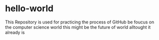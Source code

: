 # hello-world
This Repository is used for practicing the process of GitHub
be foucus on the computer science world this might be the future of world alltought it already is 
